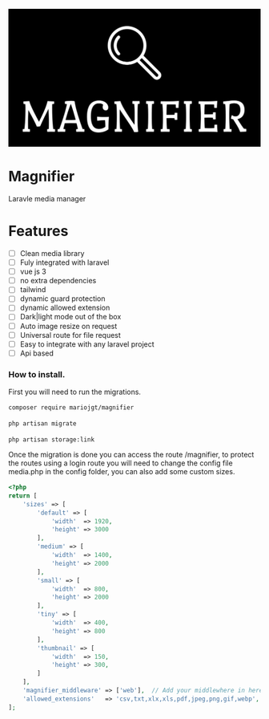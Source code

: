 ![image info](https://raw.githubusercontent.com/mariojgt/magnifier/main/Publish/Public/image/logo.png)
# Magnifier

Laravle media manager

# Features

- [ ] Clean media library
- [ ] Fuly integrated with laravel
- [ ] vue js 3
- [ ] no extra dependencies
- [ ] tailwind
- [ ] dynamic guard protection
- [ ] dynamic allowed extension
- [ ] Dark|light mode out of the box
- [ ] Auto image resize on request
- [ ] Universal route for file request
- [ ] Easy to integrate with any laravel project
- [ ] Api based

### How to install.

First you will need to run the migrations.

```art
composer require mariojgt/magnifier

php artisan migrate

php artisan storage:link
```

Once the migration is done you can access the route /magnifier, to protect the routes using a login route you will need to change the config file media.php in the config folder, you can also add some custom sizes.

```php
<?php
return [
    'sizes' => [
        'default' => [
            'width'  => 1920,
            'height' => 3000
        ],
        'medium' => [
            'width'  => 1400,
            'height' => 2000
        ],
        'small' => [
            'width'  => 800,
            'height' => 2000
        ],
        'tiny' => [
            'width'  => 400,
            'height' => 800
        ],
        'thumbnail' => [
            'width'  => 150,
            'height' => 300,
        ]
    ],
    'magnifier_middleware' => ['web'],  // Add your middlewhere in here
    'allowed_extensions'   => 'csv,txt,xlx,xls,pdf,jpeg,png,gif,webp',
];
```


